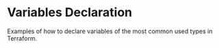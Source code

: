 # Variables Declaration

Examples of how to declare variables of the most common used types in Terraform.
